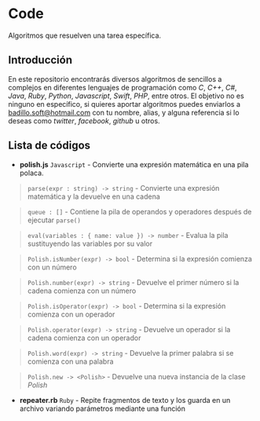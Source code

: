 # Code

Algoritmos que resuelven una tarea específica.

## Introducción

En este repositorio encontrarás diversos algoritmos de sencillos a complejos en diferentes
lenguajes de programación como *C*, *C++*, *C#*, *Java*, *Ruby*, *Python*, *Javascript*, *Swift*,
*PHP*, entre otros. El objetivo no es ninguno en específico, si quieres aportar algoritmos
puedes enviarlos a badillo.soft@hotmail.com con tu nombre, alias, y alguna referencia si
lo deseas como *twitter*, *facebook*, *github* u otros.

## Lista de códigos

* __polish.js__ `Javascript` - Convierte una expresión matemática en una pila polaca.

> `parse(expr : string) -> string` - Convierte una expresión matemática y la devuelve en una cadena

> `queue : []` - Contiene la pila de operandos y operadores después de ejecutar `parse()`

> `eval(variables : { name: value }) -> number` - Evalua la pila sustituyendo las variables por su valor

> `Polish.isNumber(expr) -> bool` - Determina si la expresión comienza con un número

> `Polish.number(expr) -> string` - Devuelve el primer número si la cadena comienza con un número

> `Polish.isOperator(expr) -> bool` - Determina si la expresión comienza con un operador

> `Polish.operator(expr) -> string` - Devuelve un operador si la cadena comienza con un operador

> `Polish.word(expr) -> string` - Devuelve la primer palabra si se comienza con una palabra

> `Polish.new -> <Polish>` - Devuelve una nueva instancia de la clase _Polish_

* __repeater.rb__ `Ruby` -  Repite fragmentos de texto y los guarda en un archivo
variando parámetros mediante una función